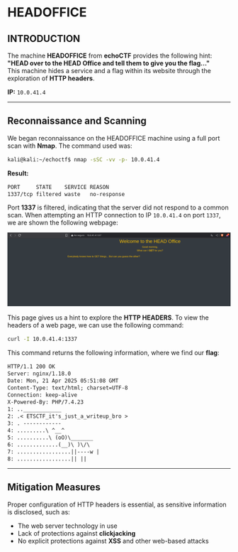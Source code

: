 # HEADOFFICE

## INTRODUCTION

The machine **HEADOFFICE** from **echoCTF** provides the following hint:  
**"HEAD over to the HEAD Office and tell them to give you the flag..."**  
This machine hides a service and a flag within its website through the exploration of **HTTP headers**.

**IP:** `10.0.41.4`

---

## Reconnaissance and Scanning

We began reconnaissance on the HEADOFFICE machine using a full port scan with **Nmap**. The command used was:

```bash
kali@kali:~/echoctf$ nmap -sSC -vv -p- 10.0.41.4
```

**Result:**
```
PORT     STATE    SERVICE REASON
1337/tcp filtered waste   no-response
```

Port **1337** is filtered, indicating that the server did not respond to a common scan. When attempting an HTTP connection to IP `10.0.41.4` on port `1337`, we are shown the following webpage:

![head2](head2.png)

This page gives us a hint to explore the **HTTP HEADERS**. To view the headers of a web page, we can use the following command:

```bash
curl -I 10.0.41.4:1337
```

This command returns the following information, where we find our **flag**:

```
HTTP/1.1 200 OK
Server: nginx/1.18.0
Date: Mon, 21 Apr 2025 05:51:08 GMT
Content-Type: text/html; charset=UTF-8
Connection: keep-alive
X-Powered-By: PHP/7.4.23
1: ..____________
2: .< ETSCTF_it's_just_a_writeup_bro >
3: . ------------
4: .........\ ^__^
5: ..........\ (oO)\_______
6: .............(__)\ )\/\
7: .................||----w |
8: .................|| ||
```

---

## Mitigation Measures

Proper configuration of HTTP headers is essential, as sensitive information is disclosed, such as:
- The web server technology in use
- Lack of protections against **clickjacking**
- No explicit protections against **XSS** and other web-based attacks

